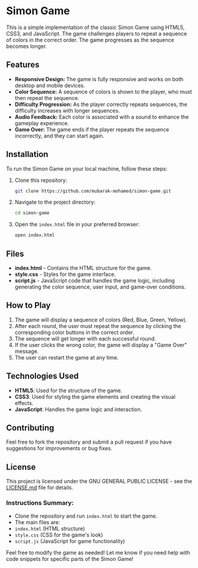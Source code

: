 
# Simon Game

This is a simple implementation of the classic Simon Game using HTML5, CSS3, and JavaScript. The game challenges players to repeat a sequence of colors in the correct order. The game progresses as the sequence becomes longer.

## Features

- **Responsive Design:** The game is fully responsive and works on both desktop and mobile devices.
- **Color Sequence:** A sequence of colors is shown to the player, who must then repeat the sequence.
- **Difficulty Progression:** As the player correctly repeats sequences, the difficulty increases with longer sequences.
- **Audio Feedback:** Each color is associated with a sound to enhance the gameplay experience.
- **Game Over:** The game ends if the player repeats the sequence incorrectly, and they can start again.

## Installation

To run the Simon Game on your local machine, follow these steps:

1. Clone this repository:
   ```bash
   git clone https://github.com/mubarak-mohamed/simon-game.git
   ```

2. Navigate to the project directory:
   ```bash
   cd simon-game
   ```

3. Open the `index.html` file in your preferred browser:
   ```bash
   open index.html
   ```

## Files

- **index.html** - Contains the HTML structure for the game.
- **style.css** - Styles for the game interface.
- **script.js** - JavaScript code that handles the game logic, including generating the color sequence, user input, and game-over conditions.

## How to Play

1. The game will display a sequence of colors (Red, Blue, Green, Yellow).
2. After each round, the user must repeat the sequence by clicking the corresponding color buttons in the correct order.
3. The sequence will get longer with each successful round.
4. If the user clicks the wrong color, the game will display a "Game Over" message.
5. The user can restart the game at any time.

## Technologies Used

- **HTML5**: Used for the structure of the game.
- **CSS3**: Used for styling the game elements and creating the visual effects.
- **JavaScript**: Handles the game logic and interaction.

## Contributing

Feel free to fork the repository and submit a pull request if you have suggestions for improvements or bug fixes.

## License

This project is licensed under the GNU GENERAL PUBLIC LICENSE - see the [LICENSE.md](LICENSE.md) file for details.


### Instructions Summary:
- Clone the repository and run `index.html` to start the game.
- The main files are:
- `index.html` (HTML structure)
- `style.css` (CSS for the game's look)
- `script.js` (JavaScript for game functionality)

Feel free to modify the game as needed! Let me know if you need help with code snippets for specific parts of the Simon Game!